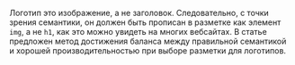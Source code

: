 Логотип это изображение, а не заголовок. Следовательно, с точки зрения семантики, 
он должен быть прописан в разметке как элемент `img`, а не `h1`, как это можно 
увидеть на многих вебсайтах. В статье предложен метод достижения баланса  между 
правильной семантикой и хорошей производительностью при выборе разметки для 
логотипов.
